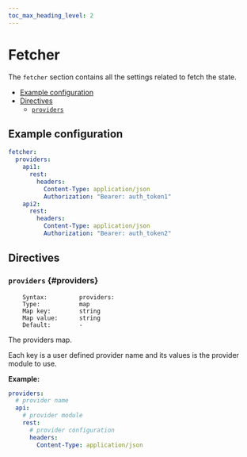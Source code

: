 ```yaml
---
toc_max_heading_level: 2
---
```


# Fetcher

The `fetcher` section contains all the settings related to fetch the state.

- [Example configuration](./#example-configuration)
- [Directives](./#directives)
  - [`providers`](./#providers)

## Example configuration

```yaml
fetcher:
  providers:
    api1:
      rest:
        headers:
          Content-Type: application/json
          Authorization: "Bearer: auth_token1"
    api2:
      rest:
        headers:
          Content-Type: application/json
          Authorization: "Bearer: auth_token2"
```

## Directives

### `providers` {#providers}

```
    Syntax:         providers:
    Type:           map
    Map key:        string
    Map value:      string
    Default:        -
```

The providers map.

Each key is a user defined provider name and its values is the provider module to use.

**Example:**

```yaml
providers:
  # provider name
  api:
    # provider module
    rest:
      # provider configuration
      headers:
        Content-Type: application/json
```
